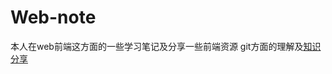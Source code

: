 # Web-note
本人在web前端这方面的一些学习笔记及分享一些前端资源
git方面的理解及[知识分享](http://www.cnblogs.com/horanly/p/6265182.html)
